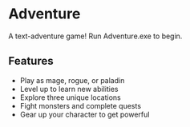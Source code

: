 # Adventure
A text-adventure game! Run Adventure.exe to begin.

## Features

* Play as mage, rogue, or paladin
* Level up to learn new abilities
* Explore three unique locations
* Fight monsters and complete quests
* Gear up your character to get powerful
